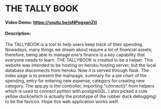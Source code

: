 # THE TALLY BOOK
#### Video Demo:  https://youtu.be/pNPogxpnZtI
#### Description:
The TALLYBOOK is a tool to help users keep track of their spending. Nowadays, many things we dream about require a lot of
financial assets; therefore, being able to manage one's finance is a key capability that everyone needs to learn. THE TALLYBOOK is created to be a helper. This website was intended to be hosting on heroku hosting server, but the local database disconnects from heroku. Now it is served through flask. The index page is to present the mainpage, summary for a pie chart of the spending,
entry for entering new expense, category for creating new category. The app.py is the controller, importing "connect()" from helpers which is used to connect python with postgreSQL. I also picked a cute yellow duck(which is actually the prototype of the rubber duck debugging) to be the favicon. Hope this web application works well! 
